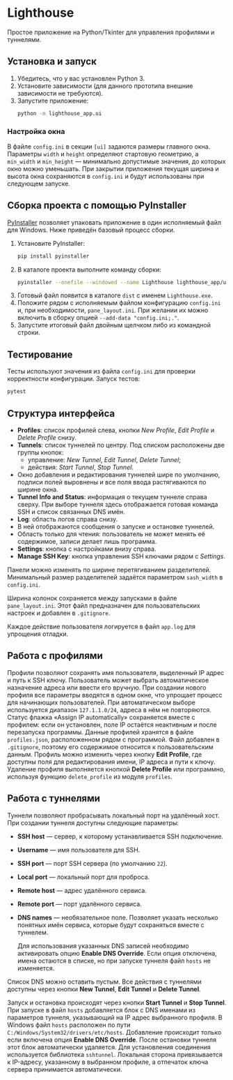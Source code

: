 # Lighthouse

Простое приложение на Python/Tkinter для управления профилями и туннелями.

## Установка и запуск

1. Убедитесь, что у вас установлен Python 3.
2. Установите зависимости (для данного прототипа внешние зависимости не требуются).
3. Запустите приложение:
   ```bash
   python -m lighthouse_app.ui
   ```

### Настройка окна

В файле `config.ini` в секции `[ui]` задаются размеры главного окна.
Параметры `width` и `height` определяют стартовую геометрию, а
`min_width` и `min_height` — минимально допустимые значения, до которых
окно можно уменьшать.
При закрытии приложения текущая ширина и высота окна сохраняются в `config.ini`
и будут использованы при следующем запуске.

## Сборка проекта с помощью PyInstaller

[PyInstaller](https://pyinstaller.org) позволяет упаковать приложение в один
исполняемый файл для Windows. Ниже приведён базовый процесс сборки.

1. Установите PyInstaller:
   ```bash
   pip install pyinstaller
   ```
2. В каталоге проекта выполните команду сборки:
   ```bash
   pyinstaller --onefile --windowed --name Lighthouse lighthouse_app/ui.py
   ```
3. Готовый файл появится в каталоге `dist` с именем `Lighthouse.exe`.
4. Положите рядом с исполняемым файлом конфигурацию `config.ini` и, при
   необходимости, `pane_layout.ini`. При желании их можно включить в сборку
   опцией `--add-data "config.ini;."`.
5. Запустите итоговый файл двойным щелчком либо из командной строки.

## Тестирование

Тесты используют значения из файла `config.ini` для проверки корректности конфигурации.
Запуск тестов:

```bash
pytest
```

## Структура интерфейса

- **Profiles**: список профилей слева, кнопки *New Profile*, *Edit Profile* и *Delete Profile* снизу.
- **Tunnels**: список туннелей по центру. Под списком расположены
  две группы кнопок:
  - управление: *New Tunnel*, *Edit Tunnel*, *Delete Tunnel*;
  - действия: *Start Tunnel*, *Stop Tunnel*.
- Окно добавления и редактирования туннелей шире по умолчанию, подписи полей
  выровнены и все поля ввода растягиваются по ширине окна.
- **Tunnel Info and Status**: информация о текущем туннеле справа сверху. При
  выборе туннеля здесь отображается готовая команда SSH и список связанных
  DNS имён.
- **Log**: область логов справа снизу.
- В ней отображаются сообщения о запуске и остановке туннелей.
- Область только для чтения: пользователь не может менять её содержимое, записи делает лишь программа.
- **Settings**: кнопка с настройками внизу справа.
- **Manage SSH Key**: кнопка управления SSH ключами рядом с *Settings*.

Панели можно изменять по ширине перетягиванием разделителей. Минимальный
размер разделителей задаётся параметром `sash_width` в `config.ini`.

Ширина колонок сохраняется между запусками в файле `pane_layout.ini`. Этот
файл предназначен для пользовательских настроек и добавлен в `.gitignore`.

Каждое действие пользователя логируется в файл `app.log` для упрощения отладки.

## Работа с профилями

Профили позволяют сохранять имя пользователя, выделенный IP адрес и путь к SSH
ключу. Пользователь может выбрать автоматическое назначение адреса или
ввести его вручную. При создании нового профиля все параметры вводятся в одном
окне, что упрощает процесс для начинающих пользователей. При автоматическом
выборе используется диапазон `127.1.1.0/24`, адреса в нём не повторяются. Статус
флажка «Assign IP automatically» сохраняется вместе с профилем: если он
установлен, поле IP остаётся неактивным и после перезапуска программы. Данные
профилей хранятся в файле `profiles.json`, расположенном рядом с программой.
Файл добавлен в `.gitignore`, поэтому его содержимое относится к
пользовательским данным. Профиль можно изменить через кнопку **Edit Profile**,
где доступны поля для редактирования имени, IP адреса и пути к ключу. Удаление
профиля выполняется кнопкой **Delete Profile** или программно, используя
функцию `delete_profile` из модуля `profiles`.

## Работа с туннелями

Туннели позволяют пробрасывать локальный порт на удалённый хост. При создании
туннеля доступны следующие параметры:

- **SSH host** — сервер, к которому устанавливается SSH подключение.
- **Username** — имя пользователя для SSH.
- **SSH port** — порт SSH сервера (по умолчанию `22`).
- **Local port** — локальный порт для проброса.
- **Remote host** — адрес удалённого сервиса.
- **Remote port** — порт удалённого сервиса.
- **DNS names** — необязательное поле. Позволяет указать несколько понятных
  имён сервиса, которые будут сохраняться вместе с туннелем.

  Для использования указанных DNS записей необходимо активировать опцию
  **Enable DNS Override**. Если опция отключена, имена остаются в списке,
  но при запуске туннеля файл `hosts` не изменяется.

Список DNS можно оставить пустым. Все действия с туннелями доступны через
кнопки **New Tunnel**, **Edit Tunnel** и **Delete Tunnel**.

Запуск и остановка происходят через кнопки **Start Tunnel** и **Stop Tunnel**.
При запуске в файл `hosts` добавляется блок с DNS именами из параметров
туннеля, указывающий на IP адрес выбранного профиля. В Windows файл `hosts`
расположен по пути `C:/Windows/System32/drivers/etc/hosts`. Добавление
происходит только если включена опция **Enable DNS Override**. После остановки
туннеля этот блок автоматически удаляется.
Для установления соединения используется библиотека `sshtunnel`. Локальная
сторона привязывается к IP-адресу, указанному в выбранном профиле, а отпечаток
ключа сервера принимается автоматически.
